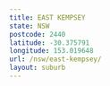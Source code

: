 ```yaml
---
title: EAST KEMPSEY
state: NSW
postcode: 2440
latitude: -30.375791
longitude: 153.019648
url: /nsw/east-kempsey/
layout: suburb
---
```

